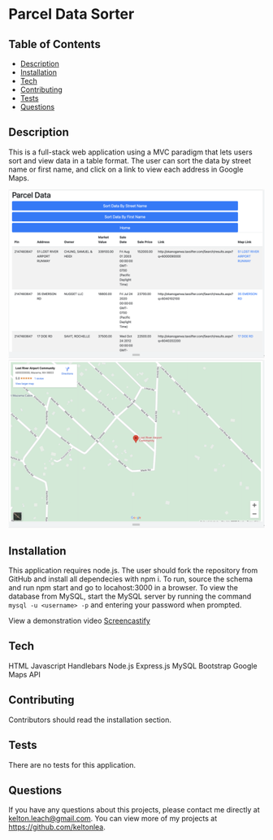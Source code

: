 # Parcel Data Sorter

## Table of Contents
* [Description](#Description)
* [Installation](#installation)
* [Tech](#Tech)
* [Contributing](#contributing)
* [Tests](#tests)
* [Questions](#questions)

## Description 
This is a full-stack web application using a MVC paradigm that lets users sort and view data in a table format. The user can sort the data by street name or first name, and click on a link to view each address in Google Maps.

![Screenshot of search results](./assets/images/parcelscreenshot.png)
![Screenshot of search results](./assets/images/parcelscreenshot2.png)



## Installation 
This application requires node.js. The user should fork the repository from GitHub and install all dependecies with npm i. To run, source the schema and run npm start and go to locahost:3000 in a browser. To view the database from MySQL, start the MySQL server by running the command `mysql -u <username> -p` and entering your password when prompted.

View a demonstration video [Screencastify](https://drive.google.com/file/d/1bxxJf_VcAajEm50h003KED-KlB7cOoV3/view)<br>

## Tech
HTML
Javascript
Handlebars
Node.js
Express.js
MySQL
Bootstrap
Google Maps API


## Contributing 
Contributors should read the installation section. 

## Tests
There are no tests for this application. 

## Questions
If you have any questions about this projects, please contact me directly at kelton.leach@gmail.com. You can view more of my projects at https://github.com/keltonlea.